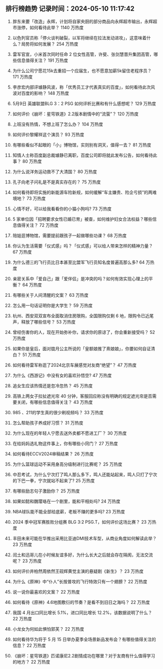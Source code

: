 
## 排行榜趋势 记录时间：2024-05-10 11:17:42
  
  1. 胖东来要「改造」永辉，计划将自家央厨的部分商品向永辉超市输出，永辉超市涨停，如何看待此举？ 1140 万热度
    
  2. 以色列官员称「停火谈判破裂，以军将继续在拉法发动进攻」，这意味着什么？局势将如何发展？ 254 万热度
    
  3. 雷军官宣，小米首次同时任命 2 位女性高管，许斐、张剑慧晋升集团高管，哪些信息值得关注？ 191 万热度
    
  4. 为什么公司宁愿花15k去重招一个应届生，也不愿意加薪5k留住老程序员？ 171 万热度
    
  5. 李彦宏内部评璩静风波，称「优秀员工才代表真实的百度」，如何看待此次风波对百度的影响？ 148 万热度
    
  6. 5月9日 英雄联盟BLG 3：2 PSG 如何评析比赛和有什么感想呢？ 129 万热度
    
  7. 如何评价《崩坏：星穹铁道》2.2版本剧情中的“流萤”？ 120 万热度
    
  8. 上班没有热情，不想上班了怎么办？ 104 万热度
    
  9. 如何评价黎耀祥这个演员？ 93 万热度
    
  10. 有哪些看似不起眼的「小」博物馆，实则别有洞天，值得一去？ 81 万热度
    
  11. 知情人士称百度副总裁璩静已离职，百度公司即将就此发布公告，如何看待此事？ 80 万热度
    
  12. 为什么说洋务运动救不了大清国？ 80 万热度
    
  13. 孔子向老子问礼是不是真实存在的？ 75 万热度
    
  14. 如何看待即将实施的新能源车险新规，如何缓解“车主嫌贵、险企亏损”的两难境地？ 73 万热度
    
  15. 心情不好，可以给我看看你的小猫小狗吗? 73 万热度
    
  16. 5 家单位因「招聘要求女性已婚已育」被查，如何维护妇女合法权益？哪些信息值得关注？ 72 万热度
    
  17. 陪娃逛博物馆，需要提前跟孩子一起做哪些功课？ 68 万热度
    
  18. 你认为生活需要「仪式感」吗？「仪式感」可以给人带来怎样的精神力量？ 67 万热度
    
  19. 为什么德三的飞行员比日本甚至比盟军飞行员知名度普遍高那么多? 64 万热度
    
  20. 亲密关系中「爱自己」跟「爱伴侣」是冲突的吗？如何有效实现心理上的平衡？ 64 万热度
    
  21. 有哪些关于人间清醒的文案？ 63 万热度
    
  22. 怎么用一句话证明你是大学生？ 59 万热度
    
  23. 杭州、西安双双宣布全面取消住房限购，全国限购仅剩 6 地，限购令已近尾声，释放了哪些信号？ 53 万热度
    
  24. 曾经伤害你的人，现在开始弥补你，请求你的原谅了，你会重新接受吗？ 52 万热度
    
  25. 如果你是皇后，面对胧月公主所说的「皇额娘推了熹娘娘」，你要如何自证清白？ 51 万热度
    
  26. 如何看待雷军称逛了2024北京车展感觉对友商“绝望”？ 47 万热度
    
  27. 为什么《西游记》中没有女的喜欢孙悟空? 47 万热度
    
  28. 追女生应该热情还是忽冷忽热？ 45 万热度
    
  29. 高铁上两女子拉扯遮光帘 40 分钟，客服回应称没有明确的规定遮光帘是否需要关闭，有哪些信息值得关注？ 43 万热度
    
  30. 985 、211的学生真的很少刷视频吗？ 33 万热度
    
  31. 怎么帮助孩子养成好习惯？ 31 万热度
    
  32. 为什么现在的年轻人宁愿去送外卖都不愿进工厂？ 30 万热度
    
  33. 在给妈妈选礼物这件事上，你有哪些小窍门？ 27 万热度
    
  34. 如何看待ECCV2024审稿结果？ 26 万热度
    
  35. 为什么篮球运动不采用身高分级制进行比赛呢？ 25 万热度
    
  36. 中忍考试，为什么宁次打了鸣人那么多下，鸣人还能站起来，鸣人只打了宁次的下巴一拳，宁次就站不起来了? 25 万热度
    
  37. 有哪些励志句子激励你？ 25 万热度
    
  38. 如果如懿和魏璎珞在一个剧里，能和平相处吗? 24 万热度
    
  39. NBA球队能不能全部给底薪，老板不赚的更多吗? 23 万热度
    
  40. 2024 季中冠军赛胜败分组赛 BLG 3:2 PSG.T，如何评价这场比赛？ 23 万热度
    
  41. 丰田未来可能在华推出采用比亚迪DMI技术车型，从商业角度如何解读此举？ 23 万热度
    
  42. 闰土和迅哥儿在小时候友谊多好，为什么长大之后就会存在隔阂，无法交流呢？ 23 万热度
    
  43. 如何评价井柏然周依然王砚辉黄觉主演的悬疑剧《新生》？ 23 万热度
    
  44. 为什么《原神》中“仆人”长按普攻的飞行特效只有一个翅膀？ 22 万热度
    
  45. 说一说你最喜欢的文案？ 22 万热度
    
  46. 如何看待《原神》4.6地图敷衍的节奏？是看不到旧日之海吗？ 22 万热度
    
  47. 我国 4 月出口同比增长 5.1%，进口同比增长 12.2%，该数据说明了什么？ 22 万热度
    
  48. 小龙女为何如此惧怕郭芙？ 22 万热度
    
  49. 如何看待华为将于 5 月 15 日举办夏季全场景新品发布会？有哪些值得关注的信息？ 22 万热度
    
  50. 《崩坏：星穹铁道》匹诺康尼2.2剧情成功在哪里？对于友商有什么值得学习的地方？ 22 万热度
    